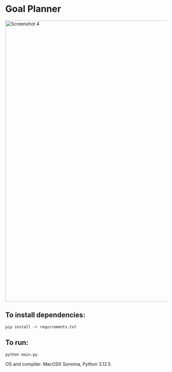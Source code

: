 # Goal Planner
<img width="877" alt="Screenshot 4" src="https://github.com/user-attachments/assets/85e929c4-2ff8-4a4b-ad58-476de4cd8097">

## To install dependencies:
`pip install -r requirements.txt` 

## To run:
`python main.py`

OS and compiler:
MacOSX Sonoma, Python 3.12.5
